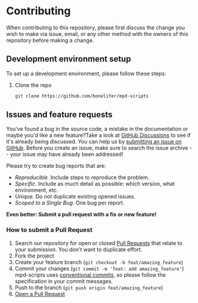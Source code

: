 # Contributing

When contributing to this repository, please first discuss the change you wish to make via issue, email, or any other method with the owners of this repository before making a change.

## Development environment setup

To set up a development environment, please follow these steps:

1. Clone the repo

   ```sh
   git clone https://github.com/bonelifer/mpd-scripts
   ```

## Issues and feature requests

You've found a bug in the source code, a mistake in the documentation or maybe you'd like a new feature?Take a look at [GitHub Discussions](https://github.com/bonelifer/mpd-scripts/discussions) to see if it's already being discussed.  You can help us by [submitting an issue on GitHub](https://github.com/bonelifer/mpd-scripts/issues). Before you create an issue, make sure to search the issue archive -- your issue may have already been addressed!

Please try to create bug reports that are:

- _Reproducible._ Include steps to reproduce the problem.
- _Specific._ Include as much detail as possible: which version, what environment, etc.
- _Unique._ Do not duplicate existing opened issues.
- _Scoped to a Single Bug._ One bug per report.

**Even better: Submit a pull request with a fix or new feature!**

### How to submit a Pull Request

1. Search our repository for open or closed
   [Pull Requests](https://github.com/bonelifer/mpd-scripts/pulls)
   that relate to your submission. You don't want to duplicate effort.
2. Fork the project
3. Create your feature branch (`git checkout -b feat/amazing_feature`)
4. Commit your changes (`git commit -m 'feat: add amazing_feature'`) mpd-scripts uses [conventional commits](https://www.conventionalcommits.org), so please follow the specification in your commit messages.
5. Push to the branch (`git push origin feat/amazing_feature`)
6. [Open a Pull Request](https://github.com/bonelifer/mpd-scripts/compare?expand=1)
